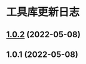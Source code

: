 # 工具库更新日志

## [1.0.2](https://gitee.com/funzeros/bits-flag/compare/v1.0.1...v1.0.2) (2022-05-08)



## 1.0.1 (2022-05-08)



